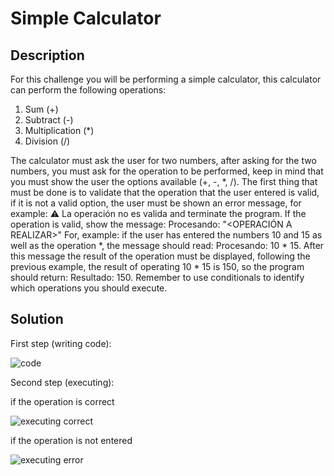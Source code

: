 # Simple Calculator
## Description

For this challenge you will be performing a simple calculator, this calculator can perform the following operations:

1. Sum (+)
2. Subtract (-)
3. Multiplication (*)
4. Division (/)

The calculator must ask the user for two numbers, after asking for the two numbers, you must ask for the operation to be performed, keep in mind that you must show the user the options available (+, -, *, /). The first thing that must be done is to validate that the operation that the user entered is valid, if it is not a valid option, the user must be shown an error message, for example: ⚠️ La operación no es valida and terminate the program. If the operation is valid, show the message: Procesando: "<OPERACIÓN A REALIZAR>" For, example: if the user has entered the numbers 10 and 15 as well as the operation *, the message should read: Procesando: 10 * 15. After this message the result of the operation must be displayed, following the previous example, the result of operating 10 * 15 is 150, so the program should return: Resultado: 150. Remember to use conditionals to identify which operations you should execute.

## Solution

First step (writing code):

![code](https://user-images.githubusercontent.com/116694224/208204294-3640c55b-3adc-4481-ab50-0eef27321b84.jpg)

Second step (executing):

if the operation is correct

![executing correct](https://user-images.githubusercontent.com/116694224/208204307-5a7efbab-05a3-4cfb-aeef-d5813834d959.jpg)

if the operation is not entered

![executing error](https://user-images.githubusercontent.com/116694224/208204320-82c26129-1033-42a9-93ce-619d834a4b81.jpg)
